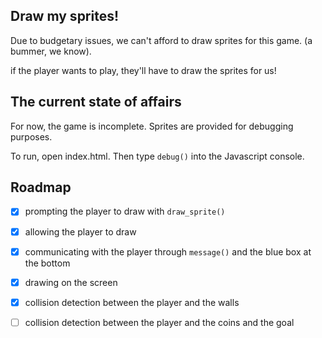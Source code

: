 ## Draw my sprites!

Due to budgetary issues, we can't afford to draw sprites for this game. (a bummer, we know).

if the player wants to play, they'll have to draw the sprites for us!

## The current state of affairs

For now, the game is incomplete. Sprites are provided for debugging purposes.

To run, open index.html. Then type `debug()` into the Javascript console.

## Roadmap

- [x] prompting the player to draw with `draw_sprite()`

- [x] allowing the player to draw

- [x] communicating with the player through `message()` and the blue box at the bottom

- [x] drawing on the screen

- [x] collision detection between the player and the walls

- [ ] collision detection between the player and the coins and the goal